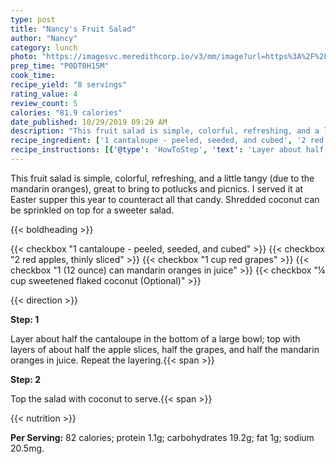 ```yaml
---
type: post
title: "Nancy's Fruit Salad"
author: "Nancy"
category: lunch
photo: "https://imagesvc.meredithcorp.io/v3/mm/image?url=https%3A%2F%2Fimages.media-allrecipes.com%2Fuserphotos%2F826542.jpg"
prep_time: "P0DT0H15M"
cook_time: 
recipe_yield: "8 servings"
rating_value: 4
review_count: 5
calories: "81.9 calories"
date_published: 10/29/2019 09:29 AM
description: "This fruit salad is simple, colorful, refreshing, and a little tangy (due to the mandarin oranges), great to bring to potlucks and picnics. I served it at Easter supper this year to counteract all that candy. Shredded coconut can be sprinkled on top for a sweeter salad."
recipe_ingredient: ['1 cantaloupe - peeled, seeded, and cubed', '2 red apples, thinly sliced', '1 cup red grapes', '1 (12 ounce) can mandarin oranges in juice', '¼ cup sweetened flaked coconut']
recipe_instructions: [{'@type': 'HowToStep', 'text': 'Layer about half the cantaloupe in the bottom of a large bowl; top with layers of about half the apple slices, half the grapes, and half the mandarin oranges in juice. Repeat the layering.\n'}, {'@type': 'HowToStep', 'text': 'Top the salad with coconut to serve.\n'}]
---
```


This fruit salad is simple, colorful, refreshing, and a little tangy (due to the mandarin oranges), great to bring to potlucks and picnics. I served it at Easter supper this year to counteract all that candy. Shredded coconut can be sprinkled on top for a sweeter salad. 

{{< boldheading >}}

{{< checkbox "1  cantaloupe - peeled, seeded, and cubed" >}}
{{< checkbox "2  red apples, thinly sliced" >}}
{{< checkbox "1 cup red grapes" >}}
{{< checkbox "1 (12 ounce) can mandarin oranges in juice" >}}
{{< checkbox "¼ cup sweetened flaked coconut  (Optional)" >}}


{{< direction >}}

**Step: 1**

Layer about half the cantaloupe in the bottom of a large bowl; top with layers of about half the apple slices, half the grapes, and half the mandarin oranges in juice. Repeat the layering.{{< span >}}

**Step: 2**

Top the salad with coconut to serve.{{< span >}}

{{< nutrition >}}

**Per Serving:** 82 calories; protein 1.1g; carbohydrates 19.2g; fat 1g; sodium 20.5mg.